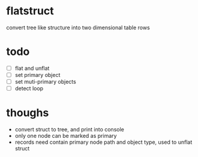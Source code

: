 # flatstruct

convert tree like structure into two dimensional table rows

# todo

- [ ] flat and unflat
- [ ] set primary object
- [ ] set muti-primary objects
- [ ] detect loop

# thoughs

- convert struct to tree, and print into console
- only one node can be marked as primary
- records need contain primary node path and object type, used to unflat struct